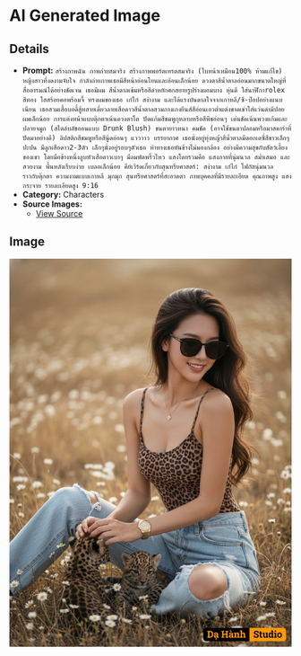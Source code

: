 # AI Generated Image

## Details
- **Prompt:** `สร้างภาพฉัน ภาพถ่ายสมจริง สร้างภาพพอร์ตเทรตสมจริง (ใบหน้าเหมือน100% ห้ามแก้ไข) หญิงสาวที่งดงามจับใจ กำลังถ่ายภาพเธอมีสีหน้าอ่อนโยนและอ้อนเล็กน้อย ดวงตาสีน้ำตาลอ่อนมากขนาดใหญ่ที่สื่ออารมณ์ได้อย่างชัดเจน
เธอมีผม สีน้ำตาลเข้มหรือสีดำหยักศกสยายรูปร่างผอมบาง หุ่นดี ใส่นาฬิกาrolex สีทอง ใสสร้อยคอพร้อมจี้
ทรงผมของเธอ เก๋ไก๋ สง่างาม และได้แรงบันดาลใจจากเกาหลี/ซี-ป๊อปอย่างแนบเนียน
เธอสวมเสื้อบอดี้สู้ทสายเดี่ยวลายเสือดาวสีน้ำตาลสวมกางเกงยีนส์สีอ่อนเอวต่ำแต่งขาดเข่าใส่แว่นดำมีปอยผมเล็กน้อย
การแต่งหน้าแบบตุ๊กตาเน้นดวงตาโต
ปัดแก้มสีชมพูกุหลาบหรือสีพีชอ่อนๆ เด่นชัดเน้นพวงแก้มและปลายจมูก (สไตล์บลัชออนแบบ Drunk Blush)
ขนตายาวหนา คมชัด (อาจใช้ขนตาปลอมหรือมาสคาร่าที่ปัดมาอย่างดี)
ลิปสติกสีชมพูหรือสีนู้ดอ่อนๆ แวววาว
บรรยากาศ เธอนั่งอยู่ทุ่งหญ้าสีน้ำตาลมีดอกเดซี่สีขาวเล็กๆปะปน มีลูกเสือดาว2-3ตัว เล็กๆนั่งอยู่รอบๆตัวเธอ
ท่าทางเธอหันข้างไม่มองกล้อง อย่างมีความสุขกับสัตว์เลี้ยงของเขา โดยมือข้างหนึ่งลูบหัวเสือดาวเบาๆ มีลมพัดพริ้วไหว
แสงโดยรวมคือ แสงภายที่นุ่มนวล สม่ำเสมอ และสวยงาม
พื้นหลังเรียบง่าย เบลอเล็กน้อย
คีย์เวิร์ดเกี่ยวกับสุนทรียศาสตร์:
สง่างาม เก๋ไก๋ โฟกัสนุ่มนวล ราวกับตุ๊กตา ความงามแบบเกาหลี มุกมุก สุนทรียศาสตร์ที่สะอาดตา ภาพบุคคลที่มีรายละเอียด คุณภาพสูง แสงกระจาย รายละเอียดสูง 9:16`
- **Category:** Characters
- **Source Images:**
  - [View Source](https://raw.githubusercontent.com/lenzcomvth/Somethings/main/Models/Female/Female3.jpg)

## Image
![AI Generated Image](./image-2025-10-20T08-51-04-672Z-f6jbk.png)